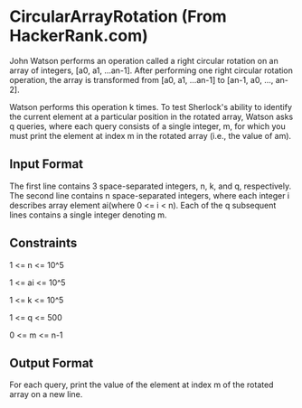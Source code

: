# CircularArrayRotation (From HackerRank.com)

John Watson performs an operation called a right circular rotation on an array of integers, [a0, a1, ...an-1]. After performing one right circular rotation operation, the array is transformed from [a0, a1, ...an-1] to [an-1, a0, ..., an-2].

Watson performs this operation k times. To test Sherlock's ability to identify the current element at a particular position in the rotated array, Watson asks q queries, where each query consists of a single integer, m, for which you must print the element at index m in the rotated array (i.e., the value of am).


## Input Format

The first line contains 3 space-separated integers, n, k, and q, respectively. 
The second line contains n space-separated integers, where each integer i describes array element ai(where 0 <= i < n). 
Each of the q subsequent lines contains a single integer denoting m.


## Constraints

1 <= n <= 10^5

1 <= ai <= 10^5

1 <= k <= 10^5

1 <= q <= 500

0 <= m <= n-1


## Output Format

For each query, print the value of the element at index m of the rotated array on a new line.
